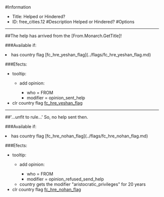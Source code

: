 #Information
 - Title: Helped or Hindered?
 - ID: free_cities.12
#Description
Helped or Hindered?
#Options

___
##The help has arrived from the [From.Monarch.GetTitle]!

###Available if:
<li>has country flag [fc_hre_yeshan_flag](../flags/fc_hre_yeshan_flag.md)</li>

###Efects:<ul><li>tooltip:</li><ul><li>add opinion:</li><ul><li>who = FROM</li><li>modifier = opinion_sent_help</li></ul></ul><li>clr country flag [fc_hre_yeshan_flag](../flags/fc_hre_yeshan_flag.md)</li></ul>

___
##'...unfit to rule...' So, no help sent then.

###Available if:
<li>has country flag [fc_hre_nohan_flag](../flags/fc_hre_nohan_flag.md)</li>

###Efects:<ul><li>tooltip:</li><ul><li>add opinion:</li><ul><li>who = FROM</li><li>modifier = opinion_refused_send_help</li></ul><li>country gets the modifier "aristocratic_privileges" for 20 years</li></ul><li>clr country flag [fc_hre_nohan_flag](../flags/fc_hre_nohan_flag.md)</li></ul>
